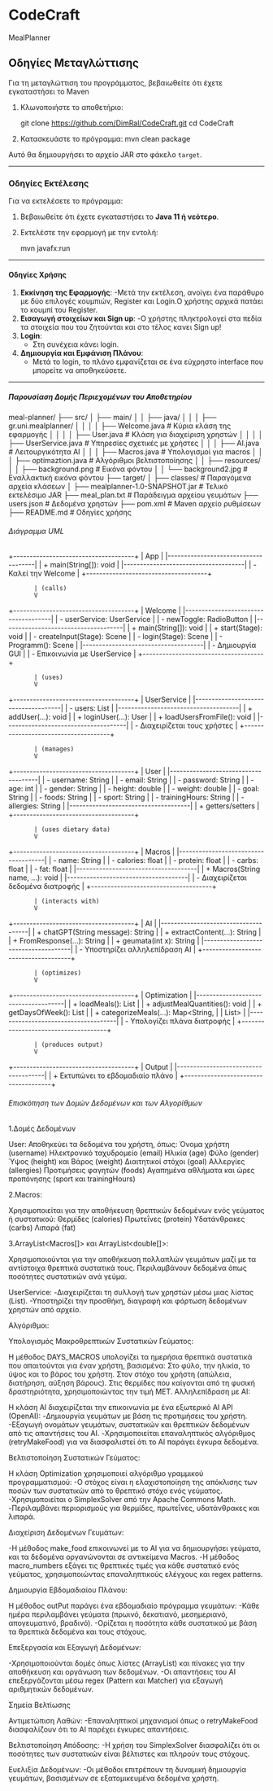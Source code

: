 # CodeCraft
MealPlanner
## Οδηγίες Μεταγλώττισης

Για τη μεταγλώττιση του προγράμματος, βεβαιωθείτε ότι έχετε εγκαταστήσει το Maven

1. Κλωνοποιήστε το αποθετήριο:

    git clone https://github.com/DimRal/CodeCraft.git
    cd CodeCraft

2. Κατασκευάστε το πρόγραμμα:
   mvn clean package

Αυτό θα δημιουργήσει το αρχείο JAR στο φάκελο `target`.

---

### Οδηγίες Εκτέλεσης

Για να εκτελέσετε το πρόγραμμα:

1. Βεβαιωθείτε ότι έχετε εγκαταστήσει το **Java 11 ή νεότερο**.
2. Εκτελέστε την εφαρμογή με την εντολή:

   mvn javafx:run

---
#### Οδηγίες Χρήσης

1. **Εκκίνηση της Εφαρμογής**: -Μετά την εκτέλεση, ανοίγει ένα παράθυρο με δύο επιλογές κουμπιών, Register και Login.Ο χρήστης αρχικά πατάει το κουμπί του Register.
2. **Εισαγωγή στοιχείων και Sign up**:
    -Ο χρήστης πληκτρολογεί στα πεδία τα στοιχεία που του ζητούνται και στο τέλος κανει Sign up!
3. **Login**:
    - Στη συνέχεια κάνει login.
4. **Δημιουργία  και Εμφάνιση Πλάνου**:
    - Μετά το login, το πλάνο εμφανίζεται σε ένα εύχρηστο interface που μπορείτε να αποθηκεύσετε.
---
##### Παρουσίαση Δομής Περιεχομένων του Αποθετηρίου

meal-planner/
├── src/
│   ├── main/
│   │   ├── java/
│   │   │   ├── gr.uni.mealplanner/
│   │   │   │   ├── Welcome.java          # Κύρια κλάση της εφαρμογής
│   │   │   │   ├── User.java             # Κλάση για διαχείριση χρηστών
│   │   │   │   ├── UserService.java      # Υπηρεσίες σχετικές με χρήστες
│   │   │   ├── AI.java                   # Λειτουργικότητα AI
│   │   │   ├── Macros.java               # Υπολογισμοί για macros
│   │   │   ├── optimaztion.java          # Αλγόριθμοι βελτιστοποίησης
│   │   ├── resources/
│   │       ├── background.png            # Εικόνα φόντου
│   │       └── background2.jpg           # Εναλλακτική εικόνα φόντου
├── target/
│   ├── classes/                          # Παραγόμενα αρχεία κλάσεων
│   ├── mealplanner-1.0-SNAPSHOT.jar      # Τελικό εκτελέσιμο JAR
├── meal_plan.txt                         # Παράδειγμα αρχείου γευμάτων
├── users.json                            # Δεδομένα χρηστών
├── pom.xml                               # Maven αρχείο ρυθμίσεων
├── README.md                             # Οδηγίες χρήσης


###### Διάγραμμα UML

+-------------------------------------+
|            App                      |
|-------------------------------------|
| + main(String[]): void              |
|-------------------------------------|
| - Καλεί την Welcome                 |
+-------------------------------------+

           | (calls)
           V

+-------------------------------------+
|            Welcome                  |
|-------------------------------------|
| - userService: UserService          |
| - newToggle: RadioButton            |
|-------------------------------------|
| + main(String[]): void              |
| + start(Stage): void                |
| - createInput(Stage): Scene         |
| - login(Stage): Scene               |
| - Programm(): Scene                 |
|-------------------------------------|
| - Δημιουργία GUI                    |
| - Επικοινωνία με UserService         |
+-------------------------------------+

           | (uses)
           V

+-------------------------------------+
|         UserService                 |
|-------------------------------------|
| - users: List<User>                 |
|-------------------------------------|
| + addUser(...): void                |
| + loginUser(...): User              |
| + loadUsersFromFile(): void         |
|-------------------------------------|
| - Διαχειρίζεται τους χρήστες        |
+-------------------------------------+

           | (manages)
           V

+-------------------------------------+
|             User                    |
|-------------------------------------|
| - username: String                  |
| - email: String                     |
| - password: String                  |
| - age: int                          |
| - gender: String                    |
| - height: double                    |
| - weight: double                    |
| - goal: String                      |
| - foods: String                     |
| - sport: String                     |
| - trainingHours: String             |
| - allergies: String                 |
|-------------------------------------|
| + getters/setters                   |
+-------------------------------------+

           | (uses dietary data)
           V

+-------------------------------------+
|             Macros                  |
|-------------------------------------|
| - name: String                      |
| - calories: float                   |
| - protein: float                    |
| - carbs: float                      |
| - fat: float                        |
|-------------------------------------|
| + Macros(String name, ...): void    |
|-------------------------------------|
| - Διαχειρίζεται δεδομένα διατροφής  |
+-------------------------------------+

           | (interacts with)
           V

+-------------------------------------+
|              AI                     |
|-------------------------------------|
| + chatGPT(String message): String   |
| + extractContent(...): String       |
| + FromResponse(...): String         |
| + geumata(int x): String            |
|-------------------------------------|
| - Υποστηρίζει αλληλεπίδραση AI      |
+-------------------------------------+

           | (optimizes)
           V

+-------------------------------------+
|          Optimization               |
|-------------------------------------|
| + loadMeals(): List<Meal>           |
| + adjustMealQuantities(): void      |
| + getDaysOfWeek(): List<String>     |
| + categorizeMeals(...): Map<String, |
|   List<Meal>>                       |
|-------------------------------------|
| - Υπολογίζει πλάνα διατροφής        |
+-------------------------------------+

           | (produces output)
           V

+-------------------------------------+
|             Output                  |
|-------------------------------------|
| + Εκτυπώνει το εβδομαδιαίο πλάνο    |
+-------------------------------------+

###### Επισκόπηση των Δομών Δεδομένων και των Αλγορίθμων

1.Δομές Δεδομένων

User:
Αποθηκεύει τα δεδομένα του χρήστη, όπως:
Όνομα χρήστη (username)
Ηλεκτρονικό ταχυδρομείο (email)
Ηλικία (age)
Φύλο (gender)
Ύψος (height) και Βάρος (weight)
Διαιτητικοί στόχοι (goal)
Αλλεργίες (allergies)
Προτιμήσεις φαγητών (foods)
Αγαπημένα αθλήματα και ώρες προπόνησης (sport και trainingHours)

2.Macros:

Χρησιμοποιείται για την αποθήκευση θρεπτικών δεδομένων ενός γεύματος ή συστατικού:
Θερμίδες (calories)
Πρωτεΐνες (protein)
Υδατάνθρακες (carbs)
Λιπαρά (fat)


3.ArrayList<Macros[]> και ArrayList<double[]>:

Χρησιμοποιούνται για την αποθήκευση πολλαπλών γευμάτων μαζί με τα αντίστοιχα θρεπτικά συστατικά τους.
Περιλαμβάνουν δεδομένα όπως ποσότητες συστατικών ανά γεύμα.

UserService:
-Διαχειρίζεται τη συλλογή των χρηστών μέσω μιας λίστας (List<User>).
-Υποστηρίζει την προσθήκη, διαγραφή και φόρτωση δεδομένων χρηστών από αρχείο.


Αλγόριθμοι:

Υπολογισμός Μακροθρεπτικών Συστατικών Γεύματος:

Η μέθοδος DAYS_MACROS υπολογίζει τα ημερήσια θρεπτικά συστατικά που απαιτούνται για έναν χρήστη, βασισμένα:
Στο φύλο, την ηλικία, το ύψος και το βάρος του χρήστη.
Στον στόχο του χρήστη (απώλεια, διατήρηση, αύξηση βάρους).
Στις θερμίδες που καίγονται από τη φυσική δραστηριότητα, χρησιμοποιώντας την τιμή MET.
Αλληλεπίδραση με AI:

Η κλάση AI διαχειρίζεται την επικοινωνία με ένα εξωτερικό AI API (OpenAI):
-Δημιουργία γευμάτων με βάση τις προτιμήσεις του χρήστη.
-Εξαγωγή ονομάτων γευμάτων, συστατικών και θρεπτικών δεδομένων από τις απαντήσεις του AI.
-Χρησιμοποιείται επαναληπτικός αλγόριθμος (retryMakeFood) για να διασφαλιστεί ότι το AI παράγει έγκυρα δεδομένα.

Βελτιστοποίηση Συστατικών Γεύματος:

Η κλάση Optimization χρησιμοποιεί αλγόριθμο γραμμικού προγραμματισμού:
-Ο στόχος είναι η ελαχιστοποίηση της απόκλισης των ποσών των συστατικών από το θρεπτικό στόχο ενός γεύματος.
-Χρησιμοποιείται ο SimplexSolver από την Apache Commons Math.
-Περιλαμβάνει περιορισμούς για θερμίδες, πρωτεΐνες, υδατάνθρακες και λιπαρά.

Διαχείριση Δεδομένων Γευμάτων:

-Η μέθοδος make_food επικοινωνεί με το AI για να δημιουργήσει γεύματα, και τα δεδομένα οργανώνονται σε αντικείμενα Macros.
-Η μέθοδος macro_numbers εξάγει τις θρεπτικές τιμές για κάθε συστατικό ενός γεύματος, χρησιμοποιώντας επαναληπτικούς ελέγχους και regex patterns.

Δημιουργία Εβδομαδιαίου Πλάνου:

Η μέθοδος outPut παράγει ένα εβδομαδιαίο πρόγραμμα γευμάτων:
-Κάθε ημέρα περιλαμβάνει γεύματα (πρωινό, δεκατιανό, μεσημεριανό, απογευματινό, βραδινό).
-Ορίζεται η ποσότητα κάθε συστατικού με βάση τα θρεπτικά δεδομένα και τους στόχους.

Επεξεργασία και Εξαγωγή Δεδομένων:

-Χρησιμοποιούνται δομές όπως λίστες (ArrayList) και πίνακες για την αποθήκευση και οργάνωση των δεδομένων.
-Οι απαντήσεις του AI επεξεργάζονται μέσω regex (Pattern και Matcher) για εξαγωγή αριθμητικών δεδομένων.

Σημεία Βελτίωσης

Αντιμετώπιση Λαθών:
-Επαναληπτικοί μηχανισμοί όπως ο retryMakeFood διασφαλίζουν ότι το AI παρέχει έγκυρες απαντήσεις.

Βελτιστοποίηση Απόδοσης:
-Η χρήση του SimplexSolver διασφαλίζει ότι οι ποσότητες των συστατικών είναι βέλτιστες και πληρούν τους στόχους.

Ευελιξία Δεδομένων:
-Οι μέθοδοι επιτρέπουν τη δυναμική δημιουργία γευμάτων, βασισμένων σε εξατομικευμένα δεδομένα χρήστη.